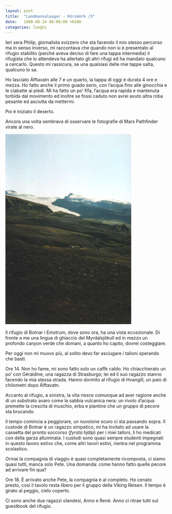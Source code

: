 ```yaml
---
layout: post
title:  "Landmannalaugar - Þórsmörk /5"
date:   1998-08-24 00:00:00 +0100
categories: luoghi
---
```

Ieri sera Philip, giornalista svizzero che sta facendo il mio stesso percorso ma in senso inverso, mi raccontava che quando non si è presentato al rifugio stabilito (perché aveva deciso di fare una tappa intermedia) il rifugista che lo attendeva ha allertato gli altri rifugi ed ha mandato qualcuno a cercarlo. Questo mi rassicura, se una qualsiasi delle mie tappe salta, qualcuno lo sa.

Ho lasciato Álftavatn alle 7 e un quarto, la tappa di oggi è durata 4 ore e mezza. Ho fatto anche il primo guado serio, con l’acqua fino alle ginocchia e le ciabatte ai piedi. Mi ha fatto un po’ fifa, l’acqua era rapida e mantenuta torbida dal movimento ed inoltre se fossi caduto non avrei avuto altra roba pesante ed asciutta da mettermi.

Poi è iniziato il deserto.

Ancora una volta sembrava di osservare le fotografie di Mars Pathfinder virate al nero.

![Botnar](/uploads/2008/07/botnar.jpg "Botnar")

Il rifugio di Botnar í Emstrum, dove sono ora, ha una vista eccezionale. Di fronte a me una lingua di ghiaccio del Myrdalsjökull ed in mezzo un profondo canyon verde che domani, a quanto ho capito, dovrei costeggiare.

Per oggi non mi muovo più, al solito devo far asciugare i talloni sperando che basti.

Ore 14. Non ho fame, mi sono fatto solo un caffè caldo. Ho chiacchierato un po’ con Géraldine, una ragazza di Strasburgo; lei ed il suo ragazzo stanno facendo la mia stessa strada. Hanno dormito al rifugio di Hvangill, un paio di chilometri dopo Álftavatn.

Accanto al rifugio, a sinistra, la vita riesce comunque ad aver ragione anche di un substrato avaro come la sabbia vulcanica nera: un rivolo d’acqua premette la crescita di muschio, erba e piantine che un gruppo di pecore sta brucando.

Il tempo comincia a peggiorare, un nuvolone scuro ci sta passando sopra. Il custode di Botnar è un ragazzo simpatico, mi ha invitato ad usare la cassetta del pronto soccorso (*fyrsta hjälp*) per i miei talloni, li ho medicati con della garza alluminata. I custodi sono quasi sempre studenti impegnati in questo lavoro estivo che, come altri lavori estivi, rientra nel programma scolastico.

Ormai la compagnia di viaggio è quasi completamente ricomposta, ci siamo quasi tutti, manca solo Pete. Una domanda: come hanno fatto quelle pecore ad arrivare fin qua?

Ore 18. È arrivato anche Pete, la compagnia è al completo. Ho cenato presto, così il tavolo resta libero per il gruppo della Viking Reisen. Il tempo è girato al peggio, cielo coperto.

Ci sono anche due ragazzi olandesi, Anno e René. Anno ci ritrae tutti sul guestbook del rifugio.